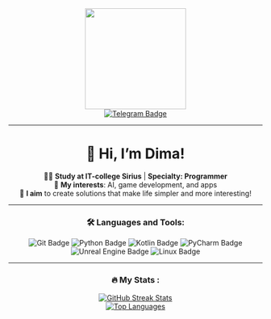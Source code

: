 
<div id="header" align="center">
  <img src="https://i.giphy.com/media/v1.Y2lkPTc5MGI3NjExemQ5YzVzdzM5YWxndDl2eG9yYmhveTdnZnVneXl0MGtkbnJubzBraSZlcD12MV9pbnRlcm5hbF9naWZfYnlfaWQmY3Q9Zw/bJ4TVNYNUympPgcpem/giphy.gif" width="200"/>
</div>
<div id="badges" align="center">
  <a href="https://t.me/about_me_dn/6">
    <img src="https://img.shields.io/badge/Telegram-2CA5E0?style=flat-square&logo=telegram&logoColor=white" alt="Telegram Badge"/>
  </a>
</div>

---

<div align="center">

# 👋 Hi, I’m Dima!  
👨‍💻 **Study at IT-college Sirius** | **Specialty: Programmer**  
🚀 **My interests**: AI, game development, and apps  
🎯 **I aim** to create solutions that make life simpler and more interesting!

---

### :hammer_and_wrench: Languages and Tools:
<div>
  <img src="https://img.shields.io/badge/Git-F05032?style=for-the-badge&logo=git&logoColor=white" alt="Git Badge"/>
  <img src="https://img.shields.io/badge/Python-3776AB?style=for-the-badge&logo=python&logoColor=white" alt="Python Badge"/>
  <img src="https://img.shields.io/badge/Kotlin-0095D5?style=for-the-badge&logo=kotlin&logoColor=white" alt="Kotlin Badge"/>
  <img src="https://img.shields.io/badge/PyCharm-000000?style=for-the-badge&logo=pycharm&logoColor=white" alt="PyCharm Badge"/>
  <img src="https://img.shields.io/badge/Unreal_Engine-0E1128?style=for-the-badge&logo=unreal-engine&logoColor=white" alt="Unreal Engine Badge"/>
  <img src="https://img.shields.io/badge/Linux-FCC624?style=for-the-badge&logo=linux&logoColor=black" alt="Linux Badge"/>
</div>

</div>

---

<div align="center">

### :fire: My Stats :

<a href="https://git.io/streak-stats">
  <img src="http://github-readme-streak-stats.herokuapp.com?user=Toster1903&theme=dark&background=000000" alt="GitHub Streak Stats" />
</a>
<br>
<a href="https://github.com/anuraghazra/github-readme-stats">
  <img src="https://github-readme-stats.vercel.app/api/top-langs/?username=Toster1903&layout=compact&theme=vision-friendly-dark" alt="Top Languages" />
</a>

</div>


